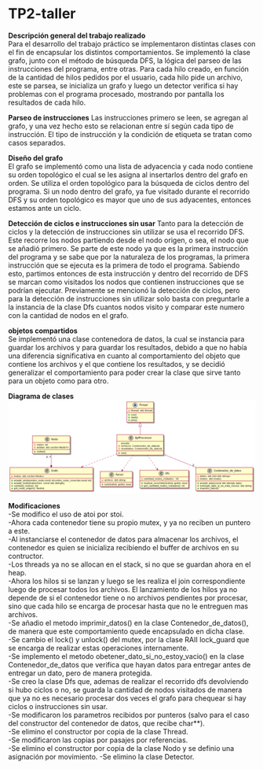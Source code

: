 # TP2-taller

**Descripción general del trabajo realizado**  
Para el desarrollo del trabajo práctico se implementaron distintas clases con el fin de encapsular los distintos comportamientos. Se implementó la clase grafo, junto con el método de búsqueda DFS, la lógica del parseo de las instrucciones del programa, entre otras. Para cada hilo creado, en función de la cantidad de hilos pedidos por el usuario, cada hilo pide un archivo, este se parsea, se inicializa un grafo y luego un detector verifica si hay problemas con el programa procesado, mostrando por pantalla los resultados de cada hilo.

**Parseo de instrucciones**
Las instrucciones primero se leen, se agregan al grafo, y una vez hecho esto se relacionan entre sí según cada tipo de instrucción. El tipo de instrucción y la condición de etiqueta se tratan como casos separados.

**Diseño del grafo**  
El grafo se implementó como una lista de adyacencia y cada nodo contiene su orden topológico el cual se les asigna al insertarlos dentro del grafo en orden. Se utiliza el orden topológico para la búsqueda de ciclos dentro del programa. Si un nodo dentro del grafo, ya fue visitado durante el recorrido DFS y su orden topológico es mayor que uno de sus adyacentes, entonces estamos ante un ciclo.  

**Detección de ciclos e instrucciones sin usar**
Tanto para la detección de ciclos y la detección de instrucciones sin utilizar se usa el recorrido DFS. Este recorre los nodos partiendo desde el nodo origen, o sea, el nodo que se añadió primero. Se parte de este nodo ya que es la primera instrucción del programa y se sabe que por la naturaleza de los programas, la primera instrucción que se ejecuta es la primera de todo el programa. Sabiendo esto, partimos entonces de esta instrucción y dentro del recorrido de DFS se marcan como visitados los nodos que contienen instrucciones que se podrían ejecutar. Previamente se mencionó la detección de ciclos, pero para la detección de instrucciones sin utilizar solo basta con preguntarle a la instancia de la clase Dfs cuantos nodos visito y comparar este numero con la cantidad de nodos en el grafo.  

**objetos compartidos**  
Se implementó una clase contenedora de datos, la cual se instancia para guardar los archivos y para guardar los resultados, debido a que no había una diferencia significativa en cuanto al comportamiento del objeto que contiene los archivos y el que contiene los resultados, y se decidió generalizar el comportamiento para poder crear la clase que sirve tanto para un objeto como para otro.  


**Diagrama de clases**  
![Alt Text](clasestp2.png)

**Modificaciones**  
-Se modifico el uso de atoi por stoi.  
-Ahora cada contenedor tiene su propio mutex, y ya no reciben un puntero a este.  
-Al instanciarse el contenedor de datos para almacenar los archivos, el contenedor es quien se inicializa recibiendo el buffer de archivos en su contructor.   
-Los threads ya no se allocan en el stack, si no que se guardan ahora en el heap.  
-Ahora los hilos si se lanzan y luego se les realiza el join correspondiente luego de procesar todos los archivos. El lanzamiento de los hilos ya no depende de si el contenedor tiene o no archivos pendientes por procesar, sino que cada hilo se encarga de procesar hasta que no le entreguen mas archivos.  
-Se añadio el metodo imprimir_datos() en la clase Contenedor_de_datos(), de manera que este comportamiento quede encapsulado en dicha clase.  
-Se cambio el lock() y unlock() del mutex, por la clase RAII lock_guard que se encarga de realizar estas operaciones internamente.  
-Se implemento el metodo obetener_dato_si_no_estoy_vacio() en la clase Contenedor_de_datos que verifica que hayan datos para entregar antes de entregar un dato, pero de manera protegida.  
-Se creo la clase Dfs que, ademas de realizar el recorrido dfs devolviendo si hubo ciclos o no, se guarda la cantidad de nodos visitados de manera que ya no es necesario procesar dos veces el grafo para chequear si hay ciclos o instrucciones sin usar.  
-Se modificaron los parametros recibidos por punteros (salvo para el caso del constructor del contenedor de datos, que recibe char**).  
-Se elimino el constructor por copia de la clase Thread.  
-Se modificaron las copias por pasajes por referencias.  
-Se elimino el constructor por copia de la clase Nodo y se definio una asignación por movimiento.
-Se elimino la clase Detector.  

